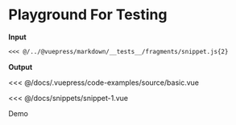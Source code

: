 # Playground For Testing


**Input**

``` md
<<< @/../@vuepress/markdown/__tests__/fragments/snippet.js{2}
```

**Output**

<<< @/docs/.vuepress/code-examples/source/basic.vue

<<< @/docs/snippets/snippet-1.vue

Demo

<!-- <Demo example="custom-toolbar" /> -->
